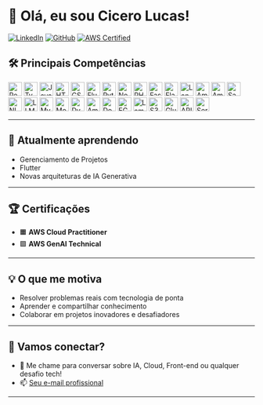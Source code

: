 # 👋 Olá, eu sou Cicero Lucas!

[![LinkedIn](https://img.shields.io/badge/LinkedIn-blue?logo=linkedin&logoColor=white)](https://www.linkedin.com/in/seu-linkedin)
[![GitHub](https://img.shields.io/badge/GitHub-181717?logo=github&logoColor=white)](https://github.com/cicero-lucas)
[![AWS Certified](https://img.shields.io/badge/AWS%20Certified-FF9900?logo=amazon-aws&logoColor=white)](https://www.credly.com/badges/seu-badge)

## 🛠️ Principais Competências

<div align="left">

<!-- Front-end -->
<img src="https://cdn.jsdelivr.net/gh/devicons/devicon/icons/react/react-original.svg" height="28" alt="React" title="React"/>
<img src="https://cdn.jsdelivr.net/gh/devicons/devicon/icons/typescript/typescript-original.svg" height="28" alt="TypeScript" title="TypeScript"/>
<img src="https://cdn.jsdelivr.net/gh/devicons/devicon/icons/javascript/javascript-original.svg" height="28" alt="JavaScript" title="JavaScript"/>
<img src="https://cdn.jsdelivr.net/gh/devicons/devicon/icons/html5/html5-original.svg" height="28" alt="HTML5" title="HTML5"/>
<img src="https://cdn.jsdelivr.net/gh/devicons/devicon/icons/css3/css3-original.svg" height="28" alt="CSS3" title="CSS3"/>
<img src="https://cdn.jsdelivr.net/gh/devicons/devicon/icons/flutter/flutter-original.svg" height="28" alt="Flutter" title="Flutter"/>

<!-- Back-end -->
<img src="https://cdn.jsdelivr.net/gh/devicons/devicon/icons/python/python-original.svg" height="28" alt="Python" title="Python"/>
<img src="https://cdn.jsdelivr.net/gh/devicons/devicon/icons/nodejs/nodejs-original.svg" height="28" alt="Node.js" title="Node.js"/>
<img src="https://cdn.jsdelivr.net/gh/devicons/devicon/icons/php/php-original.svg" height="28" alt="PHP" title="PHP"/>
<img src="https://cdn.jsdelivr.net/gh/devicons/devicon/icons/fastapi/fastapi-original.svg" height="28" alt="FastAPI" title="FastAPI"/>
<img src="https://cdn.jsdelivr.net/gh/devicons/devicon/icons/flask/flask-original.svg" height="28" alt="Flask" title="Flask"/>

<!-- IA & Dados -->
<img src="https://img.shields.io/badge/LangChain-000000?logo=data:image/svg+xml;base64,PHN2ZyBmaWxsPSIjZmZmIiB2aWV3Qm94PSIwIDAgMzAgMzAiIHdpZHRoPSIzMCIgaGVpZ2h0PSIzMCI+PHJlY3Qgd2lkdGg9IjMwIiBoZWlnaHQ9IjMwIiByeD0iNSIgZmlsbD0iIzAwMCIvPjwvc3ZnPg==" height="28" alt="LangChain" title="LangChain"/>
<img src="https://img.shields.io/badge/Amazon%20Bedrock-232F3E?logo=amazon-aws&logoColor=white" height="28" alt="Amazon Bedrock" title="Amazon Bedrock"/>
<img src="https://img.shields.io/badge/Amazon%20Lex-232F3E?logo=amazon-aws&logoColor=white" height="28" alt="Amazon Lex" title="Amazon Lex"/>
<img src="https://img.shields.io/badge/SageMaker-232F3E?logo=amazon-aws&logoColor=white" height="28" alt="SageMaker" title="SageMaker"/>
<img src="https://img.shields.io/badge/NLP-4B8BBE?logo=python&logoColor=white" height="28" alt="NLP" title="NLP"/>
<img src="https://img.shields.io/badge/LLMs-4B8BBE?logo=python&logoColor=white" height="28" alt="LLMs" title="LLMs"/>

<!-- Bancos de Dados -->
<img src="https://cdn.jsdelivr.net/gh/devicons/devicon/icons/mysql/mysql-original.svg" height="28" alt="MySQL" title="MySQL"/>
<img src="https://cdn.jsdelivr.net/gh/devicons/devicon/icons/mongodb/mongodb-original.svg" height="28" alt="MongoDB" title="MongoDB"/>
<img src="https://img.shields.io/badge/DynamoDB-4053D6?logo=amazon-dynamodb&logoColor=white" height="28" alt="DynamoDB" title="DynamoDB"/>
<img src="https://img.shields.io/badge/Amazon%20RDS-527FFF?logo=amazon-aws&logoColor=white" height="28" alt="Amazon RDS" title="Amazon RDS"/>

<!-- Cloud & DevOps -->
<img src="https://cdn.jsdelivr.net/gh/devicons/devicon/icons/docker/docker-original.svg" height="28" alt="Docker" title="Docker"/>
<img src="https://img.shields.io/badge/AWS%20EC2-FF9900?logo=amazon-aws&logoColor=white" height="28" alt="EC2" title="EC2"/>
<img src="https://img.shields.io/badge/AWS%20Lambda-FF9900?logo=amazon-aws&logoColor=white" height="28" alt="Lambda" title="Lambda"/>
<img src="https://img.shields.io/badge/AWS%20S3-569A31?logo=amazon-aws&logoColor=white" height="28" alt="S3" title="S3"/>
<img src="https://img.shields.io/badge/AWS%20Glue-232F3E?logo=amazon-aws&logoColor=white" height="28" alt="Glue" title="Glue"/>
<img src="https://img.shields.io/badge/API%20Gateway-232F3E?logo=amazon-aws&logoColor=white" height="28" alt="API Gateway" title="API Gateway"/>
<img src="https://img.shields.io/badge/Serverless-FF9900?logo=amazon-aws&logoColor=white" height="28" alt="Serverless" title="Serverless"/>

</div>

---



## 🌱 Atualmente aprendendo

- Gerenciamento de Projetos
- Flutter
- Novas arquiteturas de IA Generativa

---

## 🏆 Certificações

- 🟧 **AWS Cloud Practitioner**
- 🟪 **AWS GenAI Technical**

---

## 💡 O que me motiva

- Resolver problemas reais com tecnologia de ponta
- Aprender e compartilhar conhecimento
- Colaborar em projetos inovadores e desafiadores

---

## 🤝 Vamos conectar?

- 💬 Me chame para conversar sobre IA, Cloud, Front-end ou qualquer desafio tech!
- 📫 [Seu e-mail profissional](mailto:seuemail@dominio.com)

---
